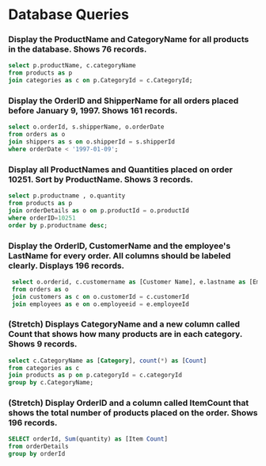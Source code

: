# Database Queries

### Display the ProductName and CategoryName for all products in the database. Shows 76 records.

```sql
select p.productName, c.categoryName
from products as p
join categories as c on p.CategoryId = c.CategoryId;

```

### Display the OrderID and ShipperName for all orders placed before January 9, 1997. Shows 161 records.

```sql
select o.orderId, s.shipperName, o.orderDate
from orders as o
join shippers as s on o.shipperId = s.shipperId
where orderDate < '1997-01-09';
```

### Display all ProductNames and Quantities placed on order 10251. Sort by ProductName. Shows 3 records.

```sql
select p.productname , o.quantity
from products as p
join orderDetails as o on p.productId = o.productId
where orderID=10251
order by p.productname desc;
```

### Display the OrderID, CustomerName and the employee's LastName for every order. All columns should be labeled clearly. Displays 196 records.

```sql
 select o.orderid, c.customername as [Customer Name], e.lastname as [Employee]
 from orders as o
 join customers as c on o.customerId = c.customerId
 join employees as e on o.employeeid = e.employeeId
```

### (Stretch)  Displays CategoryName and a new column called Count that shows how many products are in each category. Shows 9 records.

```sql
select c.CategoryName as [Category], count(*) as [Count]
from categories as c
join products as p on p.categoryId = c.categoryId
group by c.CategoryName;
```

### (Stretch) Display OrderID and a  column called ItemCount that shows the total number of products placed on the order. Shows 196 records. 

```sql
SELECT orderId, Sum(quantity) as [Item Count]
from orderDetails
group by orderId
```

